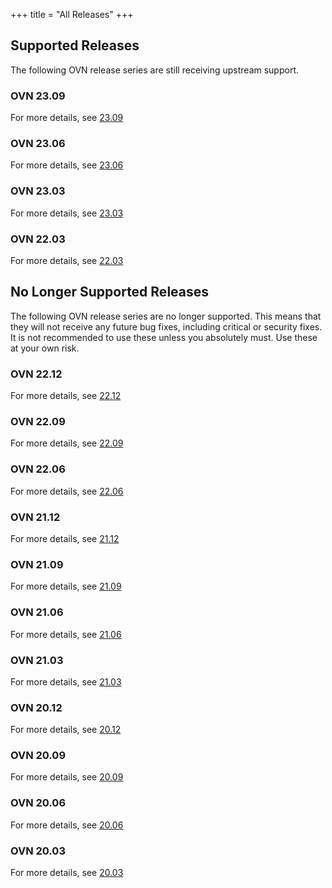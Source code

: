 +++
title = "All Releases"
+++

## Supported Releases
The following OVN release series are still receiving upstream support.

### OVN 23.09
For more details, see [23.09 ](../23.09)



### OVN 23.06
For more details, see [23.06 ](../23.06)



### OVN 23.03
For more details, see [23.03 ](../23.03)



### OVN 22.03
For more details, see [22.03 ](../22.03)


## No Longer Supported Releases
The following OVN release series are no longer supported. This means that they
will not receive any future bug fixes, including critical or security fixes.
It is not recommended to use these unless you absolutely must. Use these at
your own risk.

### OVN 22.12
For more details, see [22.12 ](../22.12)



### OVN 22.09
For more details, see [22.09 ](../22.09)



### OVN 22.06
For more details, see [22.06 ](../22.06)



### OVN 21.12
For more details, see [21.12 ](../21.12)



### OVN 21.09
For more details, see [21.09 ](../21.09)



### OVN 21.06
For more details, see [21.06 ](../21.06)



### OVN 21.03
For more details, see [21.03 ](../21.03)



### OVN 20.12
For more details, see [20.12 ](../20.12)



### OVN 20.09
For more details, see [20.09 ](../20.09)



### OVN 20.06
For more details, see [20.06 ](../20.06)



### OVN 20.03
For more details, see [20.03 ](../20.03)

